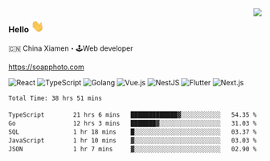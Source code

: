 <img align="right" src="https://github-readme-stats.vercel.app/api?username=yiiu&show_icons=false&bg_color=30,e96443,904e95&title_color=fff&text_color=fff" />

### Hello <img src="https://raw.githubusercontent.com/ABSphreak/ABSphreak/master/gifs/Hi.gif" width="26px" />
 
🇨🇳 China Xiamen・🕹Web developer

https://soapphoto.com

<p align="left"><img src="https://cdn.svgporn.com/logos/react.svg" alt="React" width="32" height="32"/> <img src="https://cdn.svgporn.com/logos/typescript-icon.svg" alt="TypeScript" width="32" height="32"/> <img src="https://cdn.svgporn.com/logos/gopher.svg" alt="Golang" width="32" height="32"/> <img src="https://cdn.svgporn.com/logos/vue.svg" alt="Vue.js" width="32" height="32"/> <img src="https://cdn.svgporn.com/logos/nestjs.svg" alt="NestJS" width="32" height="32"/> <img src="https://cdn.svgporn.com/logos/flutter.svg" alt="Flutter" width="32" height="32"/> <img src="https://cdn.svgporn.com/logos/nextjs-icon.svg" alt="Next.js" width="32" height="32"/></p>


<!--START_SECTION:waka-->

```txt
Total Time: 38 hrs 51 mins

TypeScript        21 hrs 6 mins   █████████████▓░░░░░░░░░░░   54.35 %
Go                12 hrs 3 mins   ███████▓░░░░░░░░░░░░░░░░░   31.03 %
SQL               1 hr 18 mins    █░░░░░░░░░░░░░░░░░░░░░░░░   03.37 %
JavaScript        1 hr 10 mins    ▓░░░░░░░░░░░░░░░░░░░░░░░░   03.03 %
JSON              1 hr 7 mins     ▓░░░░░░░░░░░░░░░░░░░░░░░░   02.90 %
```

<!--END_SECTION:waka-->
